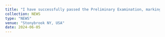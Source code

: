 ```yaml
---
title: "I have successfully passed the Preliminary Examination, marking the beginning of the next step in my academic journey at SBU."
collection: NEWS
type: "NEWS"
venue: "Stonybrook NY, USA"
date: 2024-06-05
---
```



